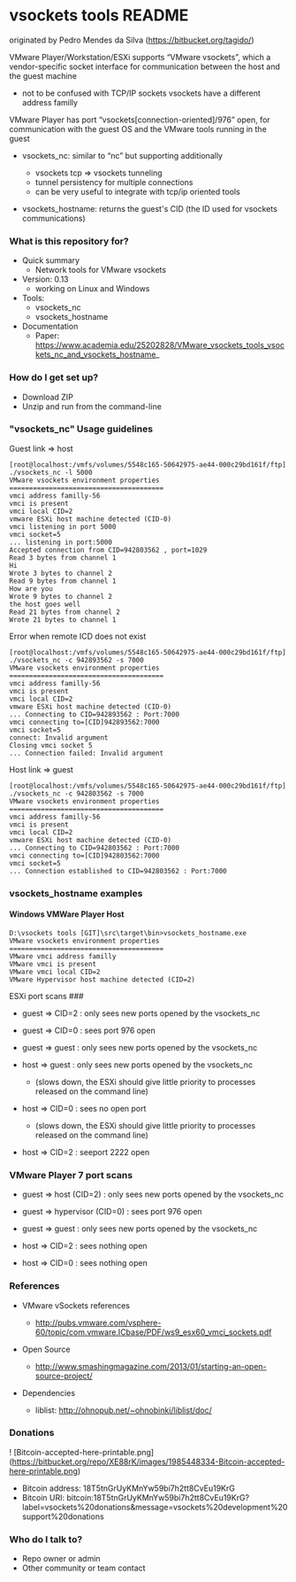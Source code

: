 # vsockets tools README #
originated by Pedro Mendes da Silva (https://bitbucket.org/tagido/)

VMware Player/Workstation/ESXi supports “VMware vsockets”, which a vendor-specific socket interface for communication between the host and the guest machine

* not to be confused with TCP/IP sockets
vsockets have a different address familly

VMware Player has port “vsockets[connection-oriented]/976” open, for communication with the guest OS and the VMware tools running in the guest

* vsockets_nc: similar to “nc” but supporting additionally 
    * vsockets tcp => vsockets tunneling
    * tunnel persistency for multiple connections
    * can be very useful to integrate with tcp/ip oriented tools

* vsockets_hostname: returns the guest's CID (the ID used for vsockets communications)

### What is this repository for? ###

* Quick summary
    + Network tools for VMware vsockets
* Version: 0.13
    + working on Linux and Windows
* Tools:
    + vsockets_nc
    + vsockets_hostname
* Documentation
    + Paper: https://www.academia.edu/25202828/VMware_vsockets_tools_vsockets_nc_and_vsockets_hostname_

### How do I get set up? ###

* Download ZIP
* Unzip and run from the command-line

### "vsockets_nc" Usage guidelines ###

Guest link => host

~~~~
[root@localhost:/vmfs/volumes/5548c165-50642975-ae44-000c29bd161f/ftp] ./vsockets_nc -l 5000
VMware vsockets environment properties
=======================================
vmci address familly-56
vmci is present
vmci local CID=2
vmware ESXi host machine detected (CID-0)
vmci listening in port 5000
vmci socket=5
... listening in port:5000
Accepted connection from CID=942803562 , port=1029
Read 3 bytes from channel 1
Hi
Wrote 3 bytes to channel 2
Read 9 bytes from channel 1
How are you
Wrote 9 bytes to channel 2
the host goes well
Read 21 bytes from channel 2
Wrote 21 bytes to channel 1
~~~~


Error when remote ICD does not exist

~~~~
[root@localhost:/vmfs/volumes/5548c165-50642975-ae44-000c29bd161f/ftp] ./vsockets_nc -c 942893562 -s 7000
VMware vsockets environment properties
=======================================
vmci address familly-56
vmci is present
vmci local CID=2
vmware ESXi host machine detected (CID-0)
... Connecting to CID=942893562 : Port:7000
vmci connecting to=[CID]942893562:7000
vmci socket=5
connect: Invalid argument
Closing vmci socket 5
... Connection failed: Invalid argument
~~~~

Host link => guest

~~~~
[root@localhost:/vmfs/volumes/5548c165-50642975-ae44-000c29bd161f/ftp] ./vsockets_nc -c 942803562 -s 7000
VMware vsockets environment properties
=======================================
vmci address familly-56
vmci is present
vmci local CID=2
vmware ESXi host machine detected (CID-0)
... Connecting to CID=942803562 : Port:7000
vmci connecting to=[CID]942803562:7000
vmci socket=5
... Connection established to CID=942803562 : Port:7000
~~~~

### vsockets_hostname examples ###

#### Windows VMWare Player Host ###
~~~~
D:\vsockets tools [GIT]\src\target\bin>vsockets_hostname.exe
VMware vsockets environment properties
=======================================
VMware vmci address familly
VMware vmci is present
VMware vmci local CID=2
VMware Hypervisor host machine detected (CID=2)
~~~~


ESXi port scans ###

* guest => CID=2 : only sees new ports opened by the vsockets_nc
* guest => CID=0 : sees port 976 open
* guest => guest : only sees new ports opened by the vsockets_nc

* host => guest : only sees new ports opened by the vsockets_nc
   * (slows down, the ESXi should give little priority to processes released on the command line)

* host => CID=0 : sees no open port
   * (slows down, the ESXi should give little priority to processes released on the command line)

* host => CID=2 : seeport 2222 open

### VMware Player 7 port scans ###

* guest => host (CID=2) : only sees new ports opened by the vsockets_nc
* guest => hypervisor (CID=0) : sees port 976 open
* guest => guest : only sees new ports opened by the vsockets_nc

* host => CID=2 : sees nothing open 
* host => CID=0 : sees nothing open


### References ###

* VMware vSockets references
   + http://pubs.vmware.com/vsphere-60/topic/com.vmware.ICbase/PDF/ws9_esx60_vmci_sockets.pdf

* Open Source
    + http://www.smashingmagazine.com/2013/01/starting-an-open-source-project/

* Dependencies
    * liblist: http://ohnopub.net/~ohnobinki/liblist/doc/

### Donations ###

! [Bitcoin-accepted-here-printable.png] (https://bitbucket.org/repo/XE88rK/images/1985448334-Bitcoin-accepted-here-printable.png)

* Bitcoin address: 18T5tnGrUyKMnYw59bi7h2tt8CvEu19KrG
* Bitcoin URI: bitcoin:18T5tnGrUyKMnYw59bi7h2tt8CvEu19KrG?label=vsockets%20donations&message=vsockets%20development%20support%20donations

### Who do I talk to? ###

* Repo owner or admin
* Other community or team contact